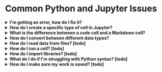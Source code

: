 # Common Python and Jupyter Issues

<details>
<summary><b>I'm getting an error, how do I fix it?</b></summary>
<ul>
    <li>
        <details>
        <summary><b>How can you identify the error?</b></summary>
        <ul>
            <li>
            You can use the provided error message to understand the problem.
            <img src="images/identifying_errors.png">
            </li>
        </ul>
        </details>
    </li>
    <li>If code in one cell depends on code in another cell, you might have forgotten to run another cell first. If you have a <code>NameError</code> for a variable you already created (and spelled correctly), you might have forgotten to run the cell where you created it.</li>
    <li>Make sure your code is properly indented. Refer to the Python Basics markdown for examples.</li>
    <li>Learn about fixing specific types of errors <a href="https://betterstack.com/community/guides/scaling-python/python-errors/">here</a>.</li>
</ul>
</details>

<details>
<summary><b>How do I create a specific type of cell in Jupyter?</b></summary>
<ul>
    <li>Use the plus button in your menu bar to create a new cell<img src="images/jupyter_cell_type1.png"></li>
    <li>Use the dropdown menu to select the type of your new cell<img src="images/jupyter_cell_type2.png"></li>
    <li>Your notebook will then reflect the new cell type<img src="images/jupyter_cell_type3.png"></li>
</ul>
</details>

<details>
<summary><b>What is the difference between a code cell and a Markdown cell?</b></summary>
<ul>
    <li>Code cells are where you write Python code. You can run the code in Python cells.</li>
    <li>Markdown cells are where you write text, describing your code or anything else you want to write about. Though you can just start typing in a markdown cell to get plain text, it's also possible to do some formatting. See the <a href="https://github.com/adam-p/markdown-here/wiki/Markdown-Cheatsheet">markdown guide</a> for more.</li>
</ul>
</details>

<details>
<summary><b>How do I convert between different data types?</b></summary>
<ul>
    <li>Use Python's type casting, described in <a href="https://www.w3schools.com/python/python_casting.asp">this W3Schools resource</a></li>
</ul>
</details>

<details>
<summary><b>How do I read data from files? [todo]</b></summary>
<ul>
    <li>To read data from CSV files, see <a href="03_Python_Basics.md#from-csv-to-dictionary">this resource</a> from the Python Basics markdown (reload the page after clicking the link to be directed to the correct section).</li>
    <li>We'll learn about a more powerful way to do this using Pandas later</li>
</ul>
</details>

<details>
<summary><b>How do I run a cell? [todo]</b></summary>
<ul>
    <li>coming soon</li>
</ul>
</details>

<details>
<summary><b>How do I import libraries? [todo]</b></summary>
<ul>
    <li>coming soon</li>
</ul>
</details>

<details>
<summary><b>What do I do if I'm struggling with Python syntax? [todo]</b></summary>
<ul>
    <li>coming soon</li>
</ul>
</details>

<details>
<summary><b>How do I make sure my work is saved? [todo]</b></summary>
<ul>
    <li>coming soon</li>
</ul>
</details>
